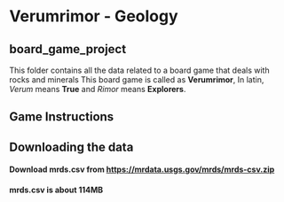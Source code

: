 # Verumrimor - Geology
## board_game_project
This folder contains all the data related to a board game that deals with rocks and minerals
This board game is called as **Verumrimor**, In latin, _Verum_ means **True** and _Rimor_ means **Explorers**.

## Game Instructions


## Downloading the data
#### Download mrds.csv from https://mrdata.usgs.gov/mrds/mrds-csv.zip
#### mrds.csv is about 114MB
